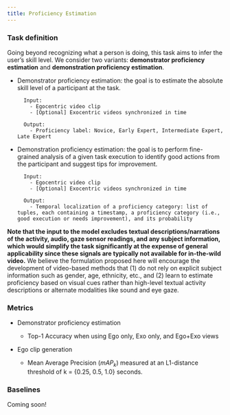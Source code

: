 ```yaml
---
title: Proficiency Estimation
---
```


### Task definition
Going beyond recognizing what a person is doing, this task aims to infer the user’s skill level. We consider two variants: **demonstrator proficiency estimation** and **demonstration proficiency estimation**.

* Demonstrator proficiency estimation: the goal is to estimate the absolute skill level of a participant at the task.

        Input:
          - Egocentric video clip
          - [Optional] Exocentric videos synchronized in time

        Output:
          - Proficiency label: Novice, Early Expert, Intermediate Expert, Late Expert


* Demonstration proficiency estimation: the goal is to perform fine-grained analysis of a given task execution to identify good actions from the participant and suggest tips for improvement.  

        Input:
          - Egocentric video clip
          - [Optional] Exocentric videos synchronized in time

        Output:
          - Temporal localization of a proficiency category: list of tuples, each containing a timestamp, a proficiency category (i.e., good execution or needs improvement), and its probability
          

**Note that the input to the model excludes textual descriptions/narrations of the activity, audio, gaze sensor readings, and any subject information, which would simplify the task significantly at the expense of general applicability since these signals are typically not available for in-the-wild video.** We believe the formulation proposed here will encourage the development of video-based methods that (1) do not rely on explicit subject information such as gender, age, ethnicity, etc., and (2) learn to estimate proficiency based on visual cues rather than high-level textual activity descriptions or alternate modalities like sound and eye gaze.

### Metrics
* Demonstrator proficiency estimation
  - Top-1 Accuracy when using Ego only, Exo only, and Ego+Exo views 

* Ego clip generation  
  - Mean Average Precision ($mAP_k$) measured at an L1-distance threshold of k = {0.25, 0.5, 1.0} seconds. 

### Baselines
Coming soon!

